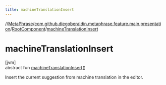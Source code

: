 ```yaml
---
title: machineTranslationInsert
---
```

//[MetaPhrase](../../../index.html)/[com.github.diegoberaldin.metaphrase.feature.main.presentation](../index.html)/[RootComponent](index.html)/[machineTranslationInsert](machine-translation-insert.html)



# machineTranslationInsert



[jvm]\
abstract fun [machineTranslationInsert](machine-translation-insert.html)()



Insert the current suggestion from machine translation in the editor.




